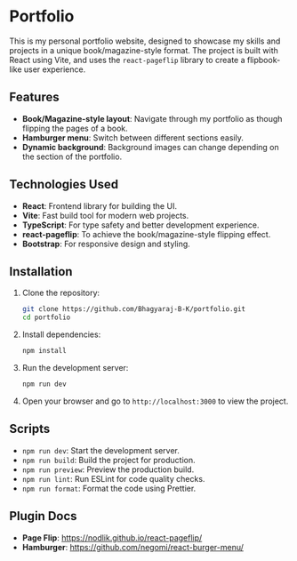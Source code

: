# Portfolio

This is my personal portfolio website, designed to showcase my skills and projects in a unique book/magazine-style format. The project is built with React using Vite, and uses the `react-pageflip` library to create a flipbook-like user experience.

## Features

- **Book/Magazine-style layout**: Navigate through my portfolio as though flipping the pages of a book.
- **Hamburger menu**: Switch between different sections easily.
- **Dynamic background**: Background images can change depending on the section of the portfolio.

## Technologies Used

- **React**: Frontend library for building the UI.
- **Vite**: Fast build tool for modern web projects.
- **TypeScript**: For type safety and better development experience.
- **react-pageflip**: To achieve the book/magazine-style flipping effect.
- **Bootstrap**: For responsive design and styling.

## Installation

1. Clone the repository:

    ```bash
    git clone https://github.com/Bhagyaraj-B-K/portfolio.git
    cd portfolio
    ```

2. Install dependencies:

    ```bash
    npm install
    ```

3. Run the development server:

    ```bash
    npm run dev
    ```

4. Open your browser and go to `http://localhost:3000` to view the project.

## Scripts

- `npm run dev`: Start the development server.
- `npm run build`: Build the project for production.
- `npm run preview`: Preview the production build.
- `npm run lint`: Run ESLint for code quality checks.
- `npm run format`: Format the code using Prettier.

## Plugin Docs
- **Page Flip**: https://nodlik.github.io/react-pageflip/
- **Hamburger**: https://github.com/negomi/react-burger-menu/

